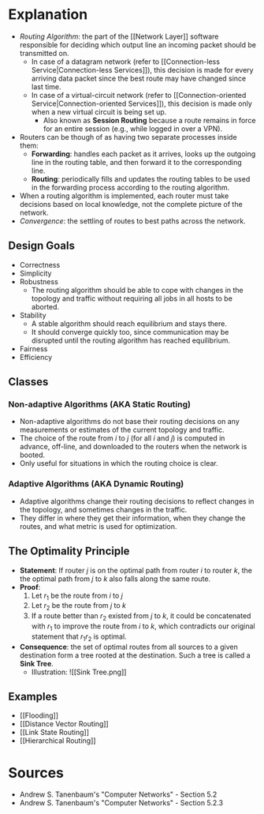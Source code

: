 # Explanation
- *Routing Algorithm*: the part of the [[Network Layer]] software responsible for deciding which output line an incoming packet should be transmitted on.
	- In case of a datagram network (refer to [[Connection-less Service|Connection-less Services]]), this decision is made for every arriving data packet since the best route may have changed since last time.
	- In case of a virtual-circuit network (refer to [[Connection-oriented Service|Connection-oriented Services]]), this decision is made only when a new virtual circuit is being set up.
		- Also known as **Session Routing** because a route remains in force for an entire session (e.g., while logged in over a VPN).
- Routers can be though of as having two separate processes inside them:
	- **Forwarding**: handles each packet as it arrives, looks up the outgoing line in the routing table, and then forward it to the corresponding line.
	- **Routing**: periodically fills and updates the routing tables to be used in the forwarding process according to the routing algorithm.
- When a routing algorithm is implemented, each router must take decisions based on local knowledge, not the complete picture of the network.
- *Convergence*: the settling of routes to best paths across the network.

## Design Goals
- Correctness
- Simplicity
- Robustness
	- The routing algorithm should be able to cope with changes in the topology and traffic without requiring all jobs in all hosts to be aborted.
- Stability
	- A stable algorithm should reach equilibrium and stays there.
	- It should converge quickly too, since communication may be disrupted until the routing algorithm has reached equilibrium.
- Fairness
- Efficiency

## Classes

### Non-adaptive Algorithms (AKA Static Routing)
- Non-adaptive algorithms do not base their routing decisions on any measurements or estimates of the current topology and traffic.
- The choice of the route from $i$ to $j$ (for all $i$ and $j$) is computed in advance, off-line, and downloaded to the routers when the network is booted.
- Only useful for situations in which the routing choice is clear. 

### Adaptive Algorithms (AKA Dynamic Routing)
- Adaptive algorithms change their routing decisions to reflect changes in the topology, and sometimes changes in the traffic.
- They differ in where they get their information, when they change the routes, and what metric is used for optimization.

## The Optimality Principle
- **Statement**: If router $j$ is on the optimal path from router $i$ to router $k$, the the optimal path from $j$ to $k$ also falls along the same route.
- **Proof**:
	1. Let $r_1$ be the route from $i$ to $j$
	2. Let $r_2$ be the route from $j$ to $k$
	3. If a route better than $r_2$ existed from $j$ to $k$, it could be concatenated with $r_1$ to improve the route from $i$ to $k$, which contradicts our original statement that $r_1$$r_2$ is optimal.
- **Consequence**: the set of optimal routes from all sources to a given destination form a tree rooted at the destination. Such a tree is called a **Sink Tree**.
	- Illustration: ![[Sink Tree.png]]

## Examples
- [[Flooding]]
- [[Distance Vector Routing]]
- [[Link State Routing]]
- [[Hierarchical Routing]]

# Sources
- Andrew S. Tanenbaum's "Computer Networks" - Section 5.2
- Andrew S. Tanenbaum's "Computer Networks" - Section 5.2.3
